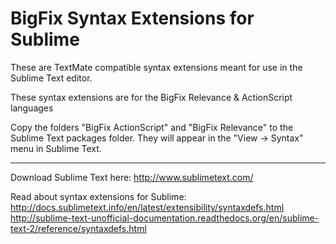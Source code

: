 # BigFix Syntax Extensions for Sublime

These are TextMate compatible syntax extensions meant for use in the Sublime Text editor.

These syntax extensions are for the BigFix Relevance & ActionScript languages

Copy the folders "BigFix ActionScript" and "BigFix Relevance" to the Sublime Text packages folder. They will appear in the "View -> Syntax" menu in Sublime Text.

---

Download Sublime Text here:  http://www.sublimetext.com/

Read about syntax extensions for Sublime:  
http://docs.sublimetext.info/en/latest/extensibility/syntaxdefs.html
http://sublime-text-unofficial-documentation.readthedocs.org/en/sublime-text-2/reference/syntaxdefs.html
